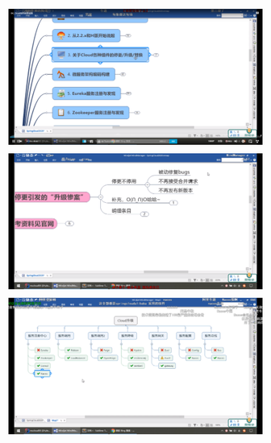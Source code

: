 ![](.04_Cloud组件停更说明_images/33163caa.png)

![](.04_Cloud组件停更说明_images/8c3cf53d.png)


![](.04_Cloud组件停更说明_images/10b0c645.png)